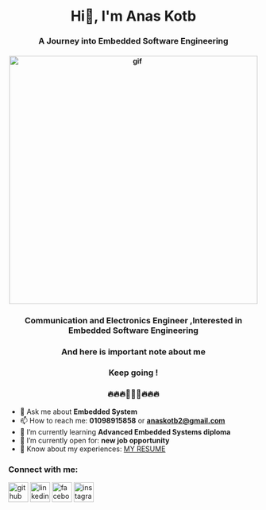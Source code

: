 <h1 align="center">Hi👋, I'm Anas Kotb </h1>
<h3 align="center">A Journey into Embedded Software Engineering </h3>
<h4 align="center"><img src ="https://vivekvivian.files.wordpress.com/2020/05/blog_post_js.gif"  width="500px" alt="gif"/></h4>

<h3 align="center">Communication and Electronics Engineer ,Interested in Embedded Software Engineering</h5>
<h3 align="center">And here is important note about me</h3>
<h3 align="center">Keep going !</h3>
<h3 align="center">🔥🔥🔥🚀🚀🚀🔥🔥🔥</h3>

- 💬 Ask me about **Embedded System** 
- 📫 How to reach me: **01098915858** or **anaskotb2@gmail.com**
- 🌱 I’m currently learning **Advanced Embedded Systems diploma**
- 🤔 I’m currently open for: **new job opportunity**
- 📄 Know about my experiences: [MY RESUME](https://drive.google.com/file/d/12TwL8ZWqD5PSZzBIgYe10bgnKH4LBr7T/view?usp=drive_link)

<h3 align="left">Connect with me:</h3>

[<img src='https://cdn.jsdelivr.net/npm/simple-icons@3.0.1/icons/github.svg' alt='github' height='40'>](https://github.com/MOHAMEDAHMEDMARZOUK)  [<img src='https://cdn.jsdelivr.net/npm/simple-icons@3.0.1/icons/linkedin.svg' alt='linkedin' height='40'>](https://www.linkedin.com/in/mohammed-marzok/)  [<img src='https://cdn.jsdelivr.net/npm/simple-icons@3.0.1/icons/facebook.svg' alt='facebook' height='40'>](https://www.facebook.com/mohamed.Marzok.1907/)  [<img src='https://cdn.jsdelivr.net/npm/simple-icons@3.0.1/icons/instagram.svg' alt='instagram' height='40'>](https://www.instagram.com/marzok4530/)  
